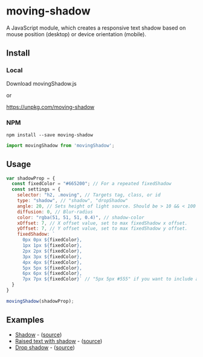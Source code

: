 # moving-shadow
A JavaScript module, which creates a responsive text shadow based on mouse position (desktop) or device orientation (mobile).

## Install

### Local
Download movingShadow.js

or

https://unpkg.com/moving-shadow

### NPM
`npm install --save moving-shadow`  

``` javascript
import movingShadow from 'movingShadow';
```

## Usage

```javascript
var shadowProp = {
  const fixedColor = "#665200"; // For a repeated fixedShadow
  const settings = {
    selector: "h2, .moving", // Targets tag, class, or id
    type: "shadow", // "shadow", "dropShadow"
    angle: 20, // Sets height of light source. Should be > 10 && < 100
    diffusion: 0, // Blur-radius
    color: "rgba(51, 51, 51, 0.4)", // shadow-color
    xOffset: 7, // X offset value, set to max fixedShadow x offset.
    yOffset: 7, // Y offset value, set to max fixedShadow y offset.
    fixedShadow: `
      0px 0px ${fixedColor},
      1px 1px ${fixedColor},
      2px 2px ${fixedColor},
      3px 3px ${fixedColor},
      4px 4px ${fixedColor},
      5px 5px ${fixedColor},
      6px 6px ${fixedColor},
      7px 7px ${fixedColor}` // "5px 5px #555" if you want to include an optional fixed shadow
  }
}

movingShadow(shadowProp);
```

## Examples
* [Shadow](https://mister-blanket.github.io/moving-shadow/examples/shadow) - ([source](https://github.com/mister-blanket/moving-shadow/blob/master/examples/shadow.html))
* [Raised text with shadow](https://mister-blanket.github.io/moving-shadow/examples/shadow-raised) - ([source](https://github.com/mister-blanket/moving-shadow/blob/master/examples/shadow-raised.html))
* [Drop shadow](https://mister-blanket.github.io/moving-shadow/examples/drop-shadow) - ([source](https://github.com/mister-blanket/moving-shadow/blob/master/examples/drop-shadow.html))
